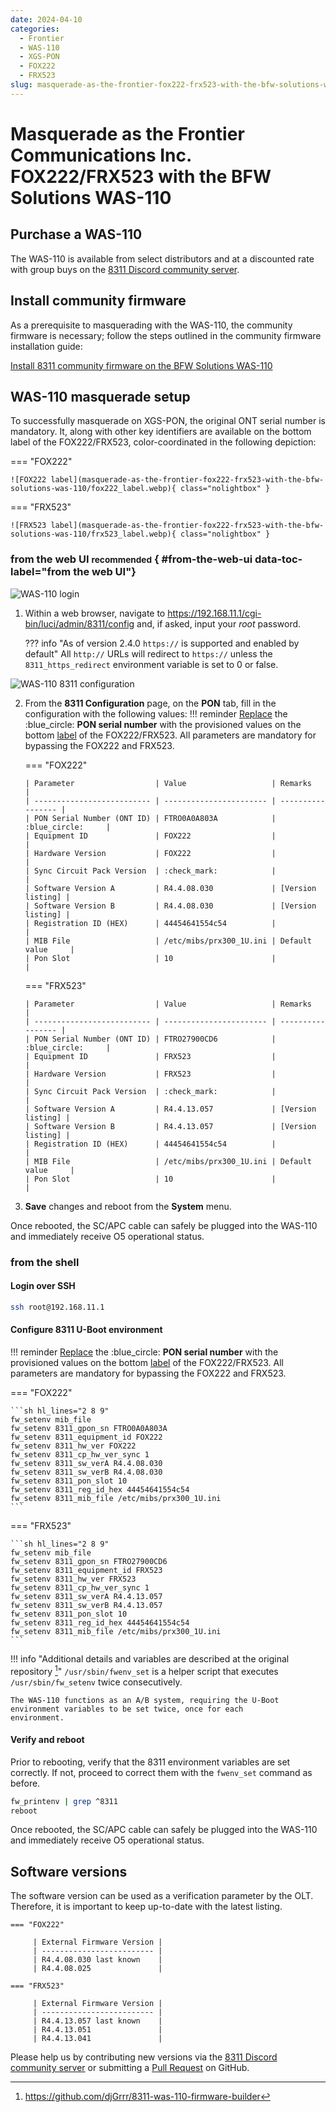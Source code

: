 ```yaml
---
date: 2024-04-10
categories:
  - Frontier
  - WAS-110
  - XGS-PON
  - FOX222
  - FRX523
slug: masquerade-as-the-frontier-fox222-frx523-with-the-bfw-solutions-was-110
---
```


# Masquerade as the Frontier Communications Inc. FOX222/FRX523 with the BFW Solutions WAS-110

<!-- more -->
<!-- nocont -->

## Purchase a WAS-110

The WAS-110 is available from select distributors and at a discounted rate with group buys on the
[8311 Discord community server](https://discord.com/servers/8311-886329492438671420).

## Install community firmware

As a prerequisite to masquerading with the WAS-110, the community firmware is necessary; follow the steps
outlined in the community firmware installation guide:

[Install 8311 community firmware on the BFW Solutions WAS-110](install-8311-community-firmware-on-the-bfw-solutions-was-110.md)

## WAS-110 masquerade setup

To successfully masquerade on XGS-PON, the original ONT serial number is mandatory. It, along with other key
identifiers are available on the bottom label of the FOX222/FRX523, color-coordinated in the following depiction:

<div id="FOX222-FRX523-label"></div>

=== "FOX222"

    ![FOX222 label](masquerade-as-the-frontier-fox222-frx523-with-the-bfw-solutions-was-110/fox222_label.webp){ class="nolightbox" }

=== "FRX523"

    ![FRX523 label](masquerade-as-the-frontier-fox222-frx523-with-the-bfw-solutions-was-110/frx523_label.webp){ class="nolightbox" }

### from the web UI <small>recommended</small> { #from-the-web-ui data-toc-label="from the web UI"}

![WAS-110 login](masquerade-as-the-bce-inc-home-hub-4000-on-xgs-pon-with-the-bfw-solutions-was-110/was_110_luci_login.webp)

1. Within a web browser, navigate to
   <https://192.168.11.1/cgi-bin/luci/admin/8311/config>
   and, if asked, input your <em>root</em> password.

   ??? info "As of version 2.4.0 `https://` is supported and enabled by default"
   All `http://` URLs will redirect to `https://` unless the `8311_https_redirect` environment variable is set to
   0 or false.

![WAS-110 8311 configuration](masquerade-as-the-frontier-fox222-frx523-with-the-bfw-solutions-was-110/was_110_luci_config.webp)

2.  From the **8311 Configuration** page, on the **PON** tab, fill in the configuration with the following values:
    !!! reminder
    <ins>Replace</ins> the :blue_circle: **PON serial number** with the provisioned values on the bottom [label] of the FOX222/FRX523. All parameters are mandatory for bypassing the FOX222 and FRX523.

    === "FOX222"

        | Parameter                  | Value                   | Remarks           |
        | -------------------------- | ----------------------- | ----------------- |
        | PON Serial Number (ONT ID) | FTRO0A0A803A            | :blue_circle:     |
        | Equipment ID               | FOX222                  |                   |
        | Hardware Version           | FOX222                  |                   |
        | Sync Circuit Pack Version  | :check_mark:            |                   |
        | Software Version A         | R4.4.08.030             | [Version listing] |
        | Software Version B         | R4.4.08.030             | [Version listing] |
        | Registration ID (HEX)      | 44454641554c54          |                   |
        | MIB File                   | /etc/mibs/prx300_1U.ini | Default value     |
        | Pon Slot                   | 10                      |                   |

    === "FRX523"

        | Parameter                  | Value                   | Remarks           |
        | -------------------------- | ----------------------- | ----------------- |
        | PON Serial Number (ONT ID) | FTRO27900CD6            | :blue_circle:     |
        | Equipment ID               | FRX523                  |                   |
        | Hardware Version           | FRX523                  |                   |
        | Sync Circuit Pack Version  | :check_mark:            |                   |
        | Software Version A         | R4.4.13.057             | [Version listing] |
        | Software Version B         | R4.4.13.057             | [Version listing] |
        | Registration ID (HEX)      | 44454641554c54          |                   |
        | MIB File                   | /etc/mibs/prx300_1U.ini | Default value     |
        | Pon Slot                   | 10                      |                   |

3.  **Save** changes and reboot from the **System** menu.

Once rebooted, the SC/APC cable can safely be plugged into the WAS-110 and immediately receive O5
operational status.

### from the shell

<h4>Login over SSH</h4>

```sh
ssh root@192.168.11.1
```

<h4>Configure 8311 U-Boot environment</h4>

!!! reminder
<ins>Replace</ins> the :blue_circle: **PON serial number** with the provisioned values on the bottom [label] of the FOX222/FRX523. All parameters are mandatory for bypassing the FOX222 and FRX523.

=== "FOX222"

    ```sh hl_lines="2 8 9"
    fw_setenv mib_file
    fw_setenv 8311_gpon_sn FTRO0A0A803A
    fw_setenv 8311_equipment_id FOX222
    fw_setenv 8311_hw_ver FOX222
    fw_setenv 8311_cp_hw_ver_sync 1
    fw_setenv 8311_sw_verA R4.4.08.030
    fw_setenv 8311_sw_verB R4.4.08.030
    fw_setenv 8311_pon_slot 10
    fw_setenv 8311_reg_id_hex 44454641554c54
    fw_setenv 8311_mib_file /etc/mibs/prx300_1U.ini
    ```

=== "FRX523"

    ```sh hl_lines="2 8 9"
    fw_setenv mib_file
    fw_setenv 8311_gpon_sn FTRO27900CD6
    fw_setenv 8311_equipment_id FRX523
    fw_setenv 8311_hw_ver FRX523
    fw_setenv 8311_cp_hw_ver_sync 1
    fw_setenv 8311_sw_verA R4.4.13.057
    fw_setenv 8311_sw_verB R4.4.13.057
    fw_setenv 8311_pon_slot 10
    fw_setenv 8311_reg_id_hex 44454641554c54
    fw_setenv 8311_mib_file /etc/mibs/prx300_1U.ini
    ```

!!! info "Additional details and variables are described at the original repository [^1]"
`/usr/sbin/fwenv_set` is a helper script that executes `/usr/sbin/fw_setenv` twice consecutively.

    The WAS-110 functions as an A/B system, requiring the U-Boot environment variables to be set twice, once for each
    environment.

<h4>Verify and reboot</h4>

Prior to rebooting, verify that the 8311 environment variables are set correctly. If not, proceed to correct them with
the `fwenv_set` command as before.

```sh
fw_printenv | grep ^8311
reboot
```

Once rebooted, the SC/APC cable can safely be plugged into the WAS-110 and immediately receive O5 operational status.

## Software versions

The software version can be used as a verification parameter by the OLT. Therefore, it is important to keep up-to-date
with the latest listing.

    === "FOX222"

         | External Firmware Version |
         | ------------------------- |
         | R4.4.08.030 last known    |
         | R4.4.08.025               |

    === "FRX523"

         | External Firmware Version |
         | ------------------------- |
         | R4.4.13.057 last known    |
         | R4.4.13.051               |
         | R4.4.13.041               |

Please help us by contributing new versions via the
[8311 Discord community server](https://discord.com/servers/8311-886329492438671420)
or submitting a
[Pull Request](https://github.com/up-n-atom/8311/pulls) on GitHub.

[Purchase a WAS-110]: #purchase-a-was-110
[label]: #fox222-frx523-label
[Version listing]: #software-versions

[^1]: <https://github.com/djGrrr/8311-was-110-firmware-builder>
